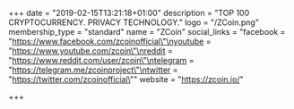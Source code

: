 +++
date = "2019-02-15T13:21:18+01:00"
description = "TOP 100 CRYPTOCURRENCY. PRIVACY TECHNOLOGY."
logo = "/ZCoin.png"
membership_type = "standard"
name = "ZCoin"
social_links = "facebook = \"https://www.facebook.com/zcoinofficial\"\nyoutube = \"https://www.youtube.com/zcoin\"\nreddit = \"https://www.reddit.com/user/zcoin\"\ntelegram = \"https://telegram.me/zcoinproject\"\ntwitter = \"https://twitter.com/zcoinofficial\""
website = "https://zcoin.io/"

+++
